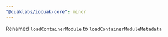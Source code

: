 ```yaml
---
"@cuaklabs/iocuak-core": minor
---
```


Renamed `loadContainerModule` to `loadContainerModuleMetadata`
